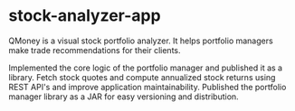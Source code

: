 # stock-analyzer-app
QMoney is a visual stock portfolio analyzer. It helps portfolio managers make trade recommendations for their clients.

Implemented the core logic of the portfolio manager and published it as a library.
Fetch stock quotes and compute annualized stock returns using REST API's and
improve application maintainability.
Published the portfolio manager library as a JAR for easy versioning and distribution.
